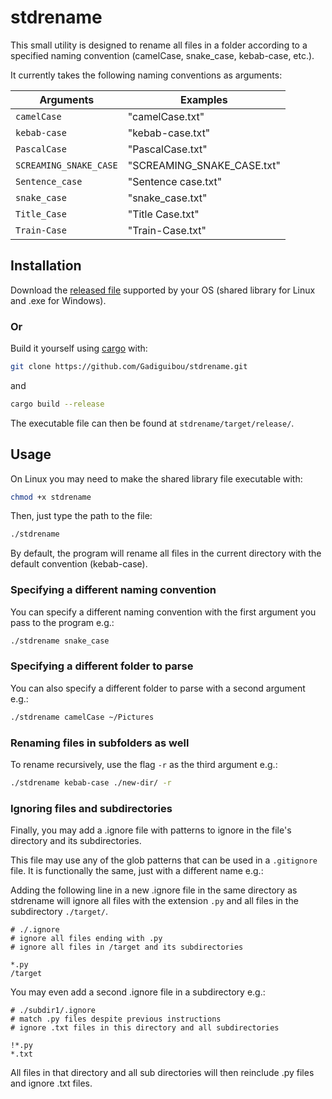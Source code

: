 # stdrename

This small utility is designed to rename all files in a folder according to a specified naming convention (camelCase, snake_case, kebab-case, etc.).

It currently takes the following naming conventions as arguments:

| Arguments              | Examples                   |
| ---------------------- | -------------------------- |
| `camelCase`            | "camelCase.txt"            |
| `kebab-case`           | "kebab-case.txt"           |
| `PascalCase`           | "PascalCase.txt"           |
| `SCREAMING_SNAKE_CASE` | "SCREAMING_SNAKE_CASE.txt" |
| `Sentence_case`        | "Sentence case.txt"        |
| `snake_case`           | "snake_case.txt"           |
| `Title_Case`           | "Title Case.txt"           |
| `Train-Case`           | "Train-Case.txt"           |

## Installation

Download the [released file](https://github.com/Gadiguibou/stdrename/releases) supported by your OS (shared library for Linux and .exe for Windows).

### Or

Build it yourself using [cargo](https://doc.rust-lang.org/cargo/getting-started/installation.html) with:

```bash
git clone https://github.com/Gadiguibou/stdrename.git
```

and

```bash
cargo build --release
```

The executable file can then be found at `stdrename/target/release/`.

## Usage

On Linux you may need to make the shared library file executable with:

```bash
chmod +x stdrename
```

Then, just type the path to the file:

```bash
./stdrename
```

By default, the program will rename all files in the current directory with the default convention (kebab-case).

### Specifying a different naming convention

You can specify a different naming convention with the first argument you pass to the program e.g.:

```bash
./stdrename snake_case
```

### Specifying a different folder to parse

You can also specify a different folder to parse with a second argument e.g.:

```bash
./stdrename camelCase ~/Pictures
```

### Renaming files in subfolders as well

To rename recursively, use the flag `-r` as the third argument e.g.:

```bash
./stdrename kebab-case ./new-dir/ -r
```

### Ignoring files and subdirectories

Finally, you may add a .ignore file with patterns to ignore in the file's directory and its subdirectories.

This file may use any of the glob patterns that can be used in a `.gitignore` file. It is functionally the same, just with a different name e.g.:

Adding the following line in a new .ignore file in the same directory as stdrename will ignore all files with the extension `.py` and all files in the subdirectory `./target/`.

```ignore
# ./.ignore
# ignore all files ending with .py
# ignore all files in /target and its subdirectories

*.py
/target
```

You may even add a second .ignore file in a subdirectory e.g.:

```ignore
# ./subdir1/.ignore
# match .py files despite previous instructions
# ignore .txt files in this directory and all subdirectories

!*.py
*.txt
```

All files in that directory and all sub directories will then reinclude .py files and ignore .txt files.
